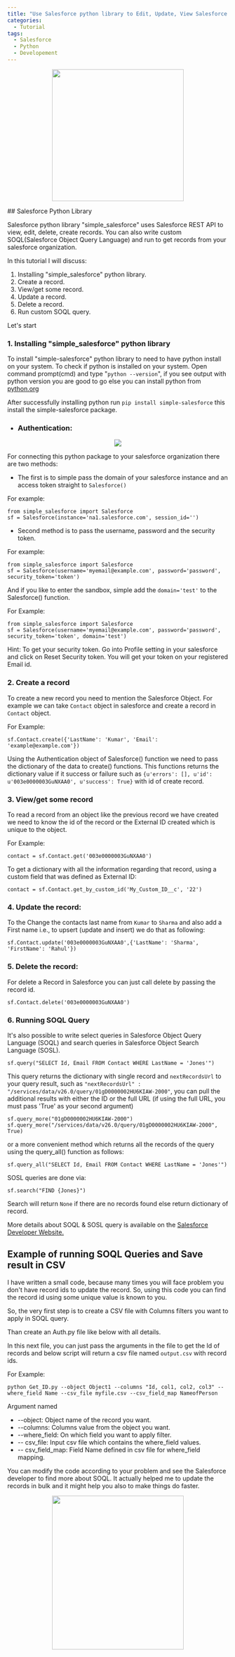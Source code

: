 ```yaml
---
title: "Use Salesforce python library to Edit, Update, View Salesforce Object"
categories:
  - Tutorial
tags:
  - Salesforce
  - Python 
  - Developement
---
```



<p align="center">
  <img height="300px" width="300px" src="https://i.pinimg.com/originals/9d/be/13/9dbe13dfd87ef4f36fe1d4671dfa9ddc.png">
</p>
## Salesforce Python Library

Salesforce python library "simple_salesforce" uses Salesforce REST API to view, edit, delete, create records. You can also write custom SOQL(Salesforce Object Query Language) and run to get records from your salesforce organization. 

In this tutorial I will discuss: 

1. Installing "simple_salesforce" python library.
2. Create a record.
3. View/get some record.
4. Update a record.
5. Delete a record. 
6. Run custom SOQL query. 

Let's start

### 1. Installing "simple_salesforce" python library

To install "simple-salesforce" python library to need to have python install on your system. To check if python is installed on your system. 
Open command prompt(cmd) and type "`python --version`", if you see output with python version you are good to go else you can install python from [python.org](https://python.org)

After successfully installing python run `pip install simple-salesforce` this install the simple-salesforce package. 

- ### Authentication: 

<p align="center" height="300px" width="300px">
  <img src="https://i.imgur.com/wVg03nc.png">
</p>

For connecting this python package to your salesforce organization there are two methods: 
- The first is to simple pass the domain of your salesforce instance and an access token straight to `Salesforce()` 

For example: 

```
from simple_salesforce import Salesforce
sf = Salesforce(instance='na1.salesforce.com', session_id='')
```

- Second method is to pass the username, password and the security token. 

For example: 

```
from simple_salesforce import Salesforce
sf = Salesforce(username='myemail@example.com', password='password', security_token='token')
```

And if you like to enter the sandbox, simple add the `domain='test'` to the Salesforce() function. 

For Example: 

```
from simple_salesforce import Salesforce
sf = Salesforce(username='myemail@example.com', password='password', security_token='token', domain='test')
```
Hint: To get your security token. Go into Profile setting in your salesforce and click on Reset Security token. You will get your token on your registered Email id. 


### 2. Create a record

To create a new record you need to mention the Salesforce Object. For example we can take `Contact` object in salesforce and create a record in `Contact` object. 

For Example: 

```
sf.Contact.create({'LastName': 'Kumar', 'Email': 'example@example.com'})
```

Using the Authentication object of Salesforce() function we need to pass the dictionary of the data to create() functions. This functions returns the dictionary value if it success or failure such as `{u'errors': [], u'id': u'003e0000003GuNXAA0', u'success': True}` with id of create record. 

### 3. View/get some record

To read a record from an object like the previous record we have created we need to know the id of the record or the External ID created which is unique to the object. 

For Example: 
```
contact = sf.Contact.get('003e0000003GuNXAA0')
```

To get a dictionary with all the information regarding that record, using a custom field that was defined as External ID:

```
contact = sf.Contact.get_by_custom_id('My_Custom_ID__c', '22')
```

### 4. Update the record: 

To the Change the contacts last name from `Kumar` to `Sharma` and also add a First name i.e., to upsert (update and insert) we do that as following: 

```
sf.Contact.update('003e0000003GuNXAA0',{'LastName': 'Sharma', 'FirstName': 'Rahul'})
```

### 5. Delete the record:

For delete a Record in Salesforce you can just call delete by passing the record id. 

```
sf.Contact.delete('003e0000003GuNXAA0')
```


### 6. Running SOQL Query

It's also possible to write select queries in Salesforce Object Query Language (SOQL) and search queries in Salesforce Object Search Language (SOSL).

```
sf.query("SELECT Id, Email FROM Contact WHERE LastName = 'Jones'")
```
This query returns the dictionary with single record and `nextRecordsUrl` to your query result, such as  `"nextRecordsUrl" : "/services/data/v26.0/query/01gD0000002HU6KIAW-2000"`, you can pull the additional results with either the ID or the full URL (if using the full URL, you must pass 'True' as your second argument)

```
sf.query_more("01gD0000002HU6KIAW-2000")
sf.query_more("/services/data/v26.0/query/01gD0000002HU6KIAW-2000", True)
```
or a more convenient method which returns all the records of the query using the query_all() function as follows:

```
sf.query_all("SELECT Id, Email FROM Contact WHERE LastName = 'Jones'")
```

SOSL queries are done via:

```
sf.search("FIND {Jones}")
```
Search will return `None` if there are no records found else return dictionary of record.


More details about SOQL & SOSL query is available on the [Salesforce Developer Website.](http://www.salesforce.com/us/developer/docs/soql_sosl/index.htm)



## Example of running SOQL Queries and Save result in CSV

I have written a small code, because many times you will face problem you don't have record ids to update the record. So, using this code you can find the record id using some unique value is known to you. 

So, the very first step is to create a CSV file with Columns filters you want to apply in SOQL query.  

Than create an Auth.py file like below with all details. 

<script src="https://gist.github.com/AtriSaxena/ae4a664caf2fcc7860c37367857b4698.js"></script>

In this next file, you can just pass the arguments in the file to get the Id of records and below script will return a csv file named `output.csv` with record ids. 


<script src="https://gist.github.com/AtriSaxena/7afefab113454c829971d03c15fb070e.js"></script>


For Example: 

```
python Get_ID.py --object Object1 --columns "Id, col1, col2, col3" --where_field Name --csv_file myfile.csv --csv_field_map NameofPerson
```

Argument named 

- --object: Object name of the record you want. 
- --columns: Columns value from the object you want. 
- --where_field: On which field you want to apply filter. 
- -- csv_file: Input csv file which contains the where_field values.
- -- csv_field_map: Field Name defined in csv file for where_field mapping.

You can modify the code according to your problem and see the Salesforce developer to find more about SOQL. It actually helped me to update the records in bulk and it might help you also to make things do faster. 


<p align="center" >
  <img height="350px" width="300px" src="https://media.makeameme.org/created/may-the-salesforce.jpg">
</p>
